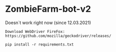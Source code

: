 # ZombieFarm-bot-v2

Doesn`t work right now (since 12.03.2021)

```
Download WebDriver FireFox:
https://github.com/mozilla/geckodriver/releases/
```
```
pip install -r requirements.txt
```
